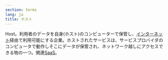 ```yaml
---
section: terms
lang: ja
title: ホスト
---
```


Host。利用者のデータを自身(ホスト)のコンピューターで保管し、[インターネット](../internet/)経由で利用可能にする企業。ホストされたサービスは、サービスプロバイダのコンピュータで動作しそこにデータが保管され、ネットワーク越しにアクセスできる物の一つ。関連[SaaS](../saas/)。
